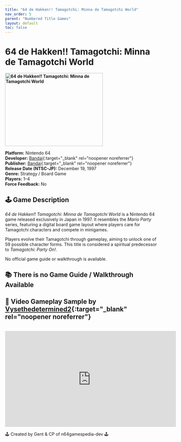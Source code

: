 ```yaml
---
title: "64 de Hakken!! Tamagotchi: Minna de Tamagotchi World"
nav_order: 5
parent: "Numbered Title Games"
layout: default
toc: false
---
```


# 64 de Hakken!! Tamagotchi: Minna de Tamagotchi World

<b>
<img src="https://images.launchbox-app.com//893c1cb2-2603-4508-8a8c-66c5c3653140.png" alt="64 de Hakken!! Tamagotchi: Minna de Tamagotchi World" width="320" height="240" />
</b>

**Platform:** Nintendo 64  
**Developer:** [Bandai](https://en.wikipedia.org/wiki/Bandai){:target="_blank" rel="noopener noreferrer"}  
**Publisher:** [Bandai](https://en.wikipedia.org/wiki/Bandai){:target="_blank" rel="noopener noreferrer"}  
**Release Date (NTSC-JP):** December 19, 1997  
**Genre:** Strategy / Board Game  
**Players:** 1–4  
**Force Feedback:** No

## 🕹️ Game Description

*64 de Hakken!! Tamagotchi: Minna de Tamagotchi World* is a Nintendo 64 game released exclusively in Japan in 1997. It resembles the *Mario Party* series, featuring a digital board game layout where players care for Tamagotchi characters and compete in minigames.

Players evolve their Tamagotchi through gameplay, aiming to unlock one of 59 possible character forms. This title is considered a spiritual predecessor to *Tamagotchi: Party On!*.

No official game guide or walkthrough is available.

## 📚 There is no Game Guide / Walkthrough Available  

## 🎥 Video Gameplay Sample by [Vysethedetermined2](https://www.youtube.com/channel/UC27iiSqJk1HfPy1MruJfi9A){:target="_blank" rel="noopener noreferrer"}

<br />

<iframe width="560" height="315" src="https://www.youtube.com/embed/Pp1vEghPmZI" title="64 de Hakken!! Tamagotchi Gameplay" frameborder="0" allowfullscreen></iframe>

🕹️ Created by Gent & CP of n64gamespedia-dev 🕹️

<!-- Vault Format: n64gamespedia-dev -->
<!-- Protocol Source: CP WP Block or XML - Markdown Protocol Guide -->
